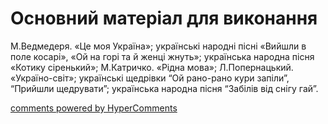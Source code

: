 <div id="hypercomments_widget" class="js-hypercomments-widget invisible"></div>

# Основний матеріал для виконання

М.Ведмедеря. «Це моя Україна»; українські народні пісні «Вийшли в поле косарі»,  «Ой на горі та й женці жнуть»;
українська народна пісня «Котику сіренький»; М.Катричко. «Рідна мова»; Л.Попернацький. «Україно-світ»; українські щедрівки “Ой рано-рано кури запіли”, “Прийшли щедрувати”; українська народна пісня “Забілів від снігу гай”.

<div class="js-hypercomments-container">
    <a href="http://hypercomments.com" class="hc-link" title="comments widget">comments powered by HyperComments</a>
</div>